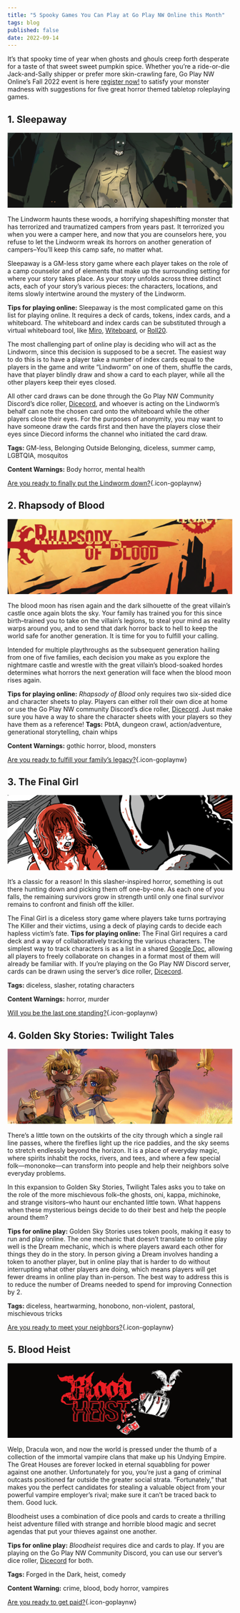 ```yaml
---
title: "5 Spooky Games You Can Play at Go Play NW Online this Month"
tags: blog
published: false
date: 2022-09-14
---
```


It’s that spooky time of year when ghosts and ghouls creep forth desperate for a taste of that sweet sweet pumpkin spice. Whether you’re a ride-or-die Jack-and-Sally shipper or prefer more skin-crawling fare, Go Play NW Online’s Fall 2022 event is here [register now!](/register) to satisfy your monster madness with suggestions for five great horror themed tabletop roleplaying games. 
## 1. Sleepaway
![A shadowy specter looms in the forest. It’s eyes glow white as the light from a campfire flickers across its gaunt frame.][1]

[1]: /images/sleepaway.png "Sleepaway"

The Lindworm haunts these woods, a horrifying shapeshifting monster that has terrorized and traumatized campers from years past. It terrorized you when you were a camper here, and now that you are counselors here, you refuse to let the Lindworm wreak its horrors on another generation of campers–You’ll keep this camp safe, no matter what.

Sleepaway is a GM-less story game where each player takes on the role of a camp counselor and of elements that make up the surrounding setting for where your story takes place. As your story unfolds across three distinct acts, each of your story’s various pieces: the characters, locations, and items slowly intertwine around the mystery of the Lindworm. 

**Tips for playing online:** Sleepaway is the most complicated game on this list for playing online. It requires a deck of cards, tokens, index cards, and a whiteboard. The whiteboard and index cards can be substituted through a virtual whiteboard tool, like [Miro](http://miro.com), [Witeboard](https://witeboard.com), or [Roll20](https://roll20.net/). 

The most challenging part of online play is deciding who will act as the Lindworm, since this decision is supposed to be a secret. The easiest way to do this is to have a player take a number of index cards equal to the players in the game and write “Lindworm” on one of them, shuffle the cards, have that player blindly draw and show a card to each player, while all the other players keep their eyes closed.

All other card draws can be done through the Go Play NW Community Discord’s dice roller, [Dicecord](/how-to-use-dicecord), and whoever is acting on the Lindworm’s behalf can note the chosen card onto the whiteboard while the other players close their eyes. For the purposes of anonymity, you may want to have someone draw the cards first and then have the players close their eyes since Diecord informs the channel who initiated the card draw.

**Tags:** GM-less, Belonging Outside Belonging, diceless, summer camp, LGBTQIA, mosquitos

**Content Warnings:** Body horror, mental health 

[Are you ready to finally put the Lindworm down?](https://possumcreekgames.com/en-gb/products/sleepaway){.icon-goplaynw}
## 2. Rhapsody of Blood
![Rhapsody of Blood in blood red overlaid on an orange sky with a shadowy castle silhouetted in the distance][2]

[2]: /images/rhapsodyofblood.png "Rhapsody of Blood"

The blood moon has risen again and the dark silhouette of the great villain’s castle once again blots the sky. Your family has trained you for this since birth–trained you to take on the villain’s legions, to steal your mind as reality warps around you, and to send that dark horror back to hell to keep the world safe for another generation. It is time for you to fulfill your calling.

Intended for multiple playthroughs as the subsequent generation hailing from one of five families, each decision you make as you explore the nightmare castle and wrestle with the great villain’s blood-soaked hordes determines what horrors the next generation will face when the blood moon rises again.

**Tips for playing online:** *Rhapsody of Blood* only requires two six-sided dice and character sheets to play. Players can either roll their own dice at home or use the Go Play NW community Discord’s dice roller, [Dicecord](/how-to-use-dicecord). Just make sure you have a way to share the character sheets with your players so they have them as a reference!
**Tags:** PbtA, dungeon crawl, action/adventure, generational storytelling, chain whips 

**Content Warnings:** gothic horror, blood, monsters

[Are you ready to fulfill your family’s legacy?](https://ufo-mina.itch.io/rhapsody-of-blood){.icon-goplaynw}
## 3. The Final Girl
![A blood-soaked woman brandishing a knife gets ready to defend herself against the masked killer slowly lumbering toward her.][3]

[3]: /images/thefinalgirl.png "The Final Girl"

It’s a classic for a reason! In this slasher-inspired horror, something is out there hunting down and picking them off one-by-one. As each one of you falls, the remaining survivors grow in strength until only one final survivor remains to confront and finish off the killer.

The Final Girl is a diceless story game where players take turns portraying The Killer and their victims, using a deck of playing cards to decide each hapless victim’s fate.
**Tips for playing online:** The Final Girl requires a card deck and a way of collaboratively tracking the various characters. The simplest way to track characters is as a list in a shared [Google Doc](docs.google.com/), allowing all players to freely collaborate on changes in a format most of them will already be familiar with. If you’re playing on the Go Play NW Discord server, cards can be drawn using the server’s dice roller, [Dicecord](/how-to-use-dicecord).

**Tags:** diceless, slasher, rotating characters

**Content Warnings:** horror, murder

[Will you be the last one standing?](https://www.drivethrurpg.com/product/182628/The-Final-Girl){.icon-goplaynw}
## 4. Golden Sky Stories: Twilight Tales
![Two human children try go get a disgruntled (but very cute oni) to come play with them.][4]

[4]: /images/gss-twilighttales.png "Golden Sky Stories: Twilight Tales"

There’s a little town on the outskirts of the city through which a single rail line passes, where the fireflies light up the rice paddies, and the sky seems to stretch endlessly beyond the horizon. It is a place of everyday magic, where spirits inhabit the rocks, rivers, and tees, and where a few special folk—mononoke—can transform into people and help their neighbors solve everyday problems.

In this expansion to Golden Sky Stories, Twilight Tales asks you to take on the role of the more mischievous folk–the ghosts, oni, kappa, michinoke, and strange visitors–who haunt our enchanted little town. What happens when these mysterious beings decide to do their best and help the people around them? 

**Tips for online play:** Golden Sky Stories uses token pools, making it easy to run and play online. The one mechanic that doesn’t translate to online play well is the Dream mechanic, which is where players award each other for things they do in the story. In person giving a Dream involves handing a token to another player, but in online play that is harder to do without interrupting what other players are doing, which means players will get fewer dreams in online play than in-person. The best way to address this is to reduce the number of Dreams needed to spend for improving Connection by 2.
 
**Tags:** diceless, heartwarming, honobono, non-violent, pastoral, mischievous tricks

[Are you ready to meet your neighbors?](https://starline.itch.io/twilight-tales){.icon-goplaynw}
## 5. Blood Heist
![A bat desperately trying to fly away with a stuffed suitcase spilling cash next to the words “Blood Heist.”][5]

[5]: /images/bloodheist.png "Blood Heist"

Welp, Dracula won, and now the world is pressed under the thumb of a collection of the immortal vampire clans that make up his Undying Empire. The Great Houses are forever locked in eternal squabbling for power against one another. Unfortunately for you, you’re just a gang of criminal outcasts positioned far outside the greater social strata. “Fortunately,” that makes you the perfect candidates for stealing a valuable object from your powerful vampire employer’s rival; make sure it can’t be traced back to them. Good luck.

Bloodheist uses a combination of dice pools and cards to create a thrilling heist adventure filled with strange and horrible blood magic and secret agendas that put your thieves against one another.

**Tips for online play:** *Bloodheist* requires dice and cards to play. If you are playing on the Go Play NW Community Discord, you can use our server’s dice roller,  [Dicecord](/how-to-use-dicecord) for both. 

**Tags:** Forged in the Dark, heist, comedy

**Content Warning:** crime, blood, body horror, vampires

[Are you ready to get paid?](https://graculusdroog.itch.io/bloodheist){.icon-goplaynw}
